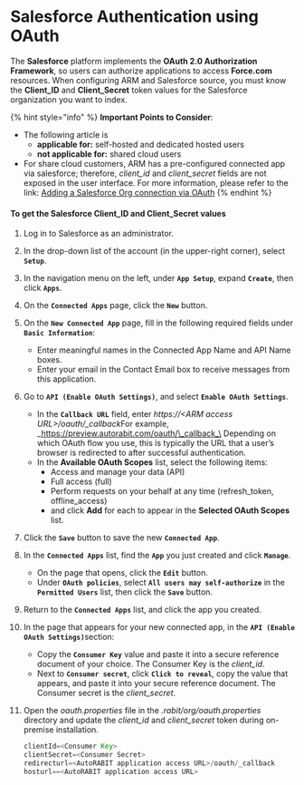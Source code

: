 # Salesforce Authentication using OAuth

The **Salesforce** platform implements the **OAuth 2.0 Authorization Framework**, so users can authorize applications to access **Force.com** resources. When configuring ARM and Salesforce source, you must know the **Client\_ID** and **Client\_Secret** token values for the Salesforce organization you want to index.

{% hint style="info" %}
**Important Points to Consider**:

* The following article is
  * **applicable for:** self-hosted and dedicated hosted users
  * **not applicable for:** shared cloud users
* For share cloud customers, ARM has a pre-configured connected app via salesforce; therefore, _client\_id_ and _client\_secret_ fields are not exposed in the user interface. For more information, please refer to the link: [Adding a Salesforce Org connection via OAuth](./)
{% endhint %}

#### To get the Salesforce Client\_ID and Client\_Secret values <a href="#to-get-the-salesforce-clientid-and-clientsecret-values" id="to-get-the-salesforce-clientid-and-clientsecret-values"></a>

1. Log in to Salesforce as an administrator.&#x20;
2. In the drop-down list of the account (in the upper-right corner), select **`Setup`**.
3. In the navigation menu on the left, under **`App Setup`**, expand **`Create`**, then click **`Apps`**.
4. On the **`Connected Apps`** page, click the **`New`** button.
5. On the **`New Connected App`** page, fill in the following required fields under **`Basic Information`**:
   * Enter meaningful names in the Connected App Name and API Name boxes.
   * Enter your email in the Contact Email box to receive messages from this application.
6. Go to **`API (Enable OAuth Settings)`**, and select **`Enable OAuth Settings`**.
   * In the **`Callback URL`** field, enter _https://\<ARM access URL>/oauth/\_callbac&#x6B;_&#x46;or example, _https://preview.autorabit.com/oauth/\_callback_\
     Depending on which OAuth flow you use, this is typically the URL that a user’s browser is redirected to after successful authentication.
   * In the **Available OAuth Scopes** list, select the following items:
     * Access and manage your data (API)
     * Full access (full)
     * Perform requests on your behalf at any time (refresh\_token, offline\_access)
     * and click **Add** for each to appear in the **Selected OAuth Scopes** list.
7. Click the **`Save`** button to save the new **`Connected App`**.
8. In the **`Connected Apps`** list, find the **`App`** you just created and click **`Manage`**.
   * On the page that opens, click the **`Edit`** button.
   * Under **`OAuth policies`**, select **`All users may self-authorize`** in the **`Permitted Users`** list, then click the **`Save`** button.
9. Return to the **`Connected Apps`** list, and click the app you created.
10. In the page that appears for your new connected app, in the **`API (Enable OAuth Settings)`**&#x73;ection:
    * Copy the **`Consumer Key`** value and paste it into a secure reference document of your choice. The Consumer Key is the _client\_id_.
    * Next to **`Consumer secret`**, click **`Click to reveal`**, copy the value that appears, and paste it into your secure reference document. The Consumer secret is the _client\_secret_.
11. Open the _oauth.properties_ file in the _.rabit/org/oauth.properties_ directory and update the _client\_id_ and _client\_secret_ token during on-premise installation.

    ```actionscript
    clientId=<Consumer Key>
    clientSecret=<Consumer Secret>
    redirecturl=<AutoRABIT application access URL>/oauth/_callback
    hosturl==<AutoRABIT application access URL>
    ```
